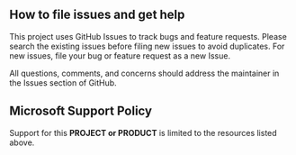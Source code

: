 
## How to file issues and get help  

This project uses GitHub Issues to track bugs and feature requests. Please search the existing 
issues before filing new issues to avoid duplicates.  For new issues, file your bug or 
feature request as a new Issue.

All questions, comments, and concerns should address the maintainer in the Issues section of GitHub.

## Microsoft Support Policy  

Support for this **PROJECT or PRODUCT** is limited to the resources listed above.
